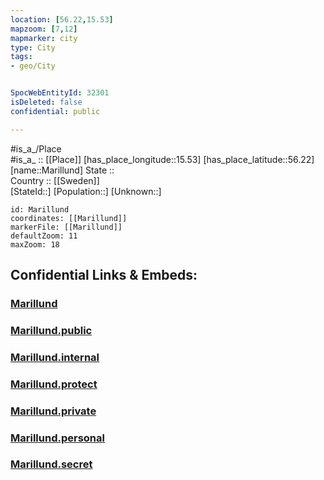 ```yaml
---
location: [56.22,15.53] 
mapzoom: [7,12] 
mapmarker: city 
type: City
tags:
- geo/City


SpocWebEntityId: 32301
isDeleted: false
confidential: public

---
```

#is_a_/Place  
#is_a_ :: [[Place]] 
[has_place_longitude::15.53] 
[has_place_latitude::56.22] 
[name::Marillund] 
State ::  
Country :: [[Sweden]]  
[StateId::] 
[Population::] 
[Unknown::] 


```leaflet
id: Marillund
coordinates: [[Marillund]] 
markerFile: [[Marillund]] 
defaultZoom: 11 
maxZoom: 18
```


## Confidential Links & Embeds: 

### [Marillund](/_Standards/Earth/Continent/Europe/Europe~North/Sweden/Provinces~Sweden/Blekinge/City/Marillund.md) 

### [Marillund.public](/_public/Earth/Continent/Europe/Europe~North/Sweden/Provinces~Sweden/Blekinge/City/Marillund.public.md) 

### [Marillund.internal](/_internal/Earth/Continent/Europe/Europe~North/Sweden/Provinces~Sweden/Blekinge/City/Marillund.internal.md) 

### [Marillund.protect](/_protect/Earth/Continent/Europe/Europe~North/Sweden/Provinces~Sweden/Blekinge/City/Marillund.protect.md) 

### [Marillund.private](/_private/Earth/Continent/Europe/Europe~North/Sweden/Provinces~Sweden/Blekinge/City/Marillund.private.md) 

### [Marillund.personal](/_personal/Earth/Continent/Europe/Europe~North/Sweden/Provinces~Sweden/Blekinge/City/Marillund.personal.md) 

### [Marillund.secret](/_secret/Earth/Continent/Europe/Europe~North/Sweden/Provinces~Sweden/Blekinge/City/Marillund.secret.md)

